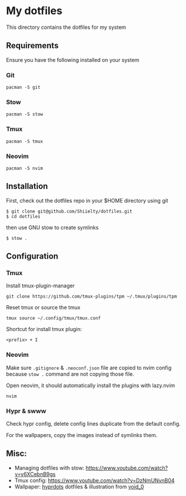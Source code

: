 # My dotfiles

This directory contains the dotfiles for my system

## Requirements

Ensure you have the following installed on your system

### Git

```
pacman -S git
```

### Stow

```
pacman -S stow
```

### Tmux

```
pacman -S tmux
```

### Neovim

```
pacman -S nvim
```

## Installation

First, check out the dotfiles repo in your $HOME directory using git

```
$ git clone git@github.com/Shiielty/dotfiles.git
$ cd dotfiles
```

then use GNU stow to create symlinks

```
$ stow .
```

## Configuration

### Tmux

Install tmux-plugin-manager

```
git clone https://github.com/tmux-plugins/tpm ~/.tmux/plugins/tpm
```

Reset tmux or source the tmux

```
tmux source ~/.config/tmux/tmux.conf
```

Shortcut for install tmux plugin:

```
<prefix> + I
```

### Neovim

Make sure `.gitignore` & `.neoconf.json` file are copied to nvim config because `stow .` command are not copying those file.

Open neovim, it should automatically install the plugins with lazy.nvim

```
nvim
```

### Hypr & swww

Check hypr config, delete config lines duplicate from the default config.

For the wallpapers, copy the images instead of symlinks them.

## Misc:

- Managing dotfiles with stow: https://www.youtube.com/watch?v=y6XCebnB9gs
- Tmux config: https://www.youtube.com/watch?v=DzNmUNvnB04
- Wallpaper: [hyprdots](https://github.com/prasanthrangan/hyprdots) dotfiles & illustration from [void_0](https://www.pixiv.net/en/users/14801956/artworks)
